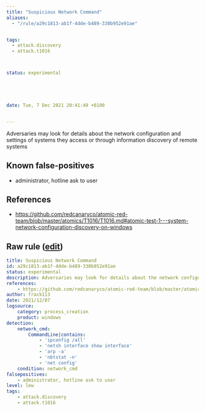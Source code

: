 ```yaml
---
title: "Suspicious Network Command"
aliases:
  - "/rule/a29c1813-ab1f-4dde-b489-330b952e91ae"


tags:
  - attack.discovery
  - attack.t1016



status: experimental





date: Tue, 7 Dec 2021 20:41:49 +0100


---
```


Adversaries may look for details about the network configuration and settings of systems they access or through information discovery of remote systems

<!--more-->


## Known false-positives

* administrator, hotline ask to user



## References

* https://github.com/redcanaryco/atomic-red-team/blob/master/atomics/T1016/T1016.md#atomic-test-1---system-network-configuration-discovery-on-windows


## Raw rule ([edit](https://github.com/SigmaHQ/sigma/edit/master/rules/windows/process_creation/proc_creation_win_susp_network_command.yml))
```yaml
title: Suspicious Network Command
id: a29c1813-ab1f-4dde-b489-330b952e91ae
status: experimental
description: Adversaries may look for details about the network configuration and settings of systems they access or through information discovery of remote systems
references:
    - https://github.com/redcanaryco/atomic-red-team/blob/master/atomics/T1016/T1016.md#atomic-test-1---system-network-configuration-discovery-on-windows
author: frack113
date: 2021/12/07
logsource:
    category: process_creation
    product: windows
detection:
    network_cmd:
        CommandLine|contains: 
            - 'ipconfig /all'
            - 'netsh interface show interface'
            - 'arp -a'
            - 'nbtstat -n'
            - 'net config'
    condition: network_cmd
falsepositives:
    - administrator, hotline ask to user
level: low
tags:
    - attack.discovery
    - attack.t1016

```

